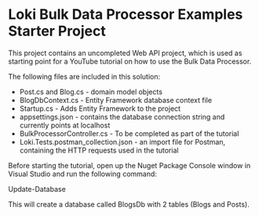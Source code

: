 # Loki Bulk Data Processor Examples Starter Project

This project contains an uncompleted Web API project, which is used as starting point for a YouTube tutorial on how to use
the Bulk Data Processor.

The following files are included in this solution:

- Post.cs and Blog.cs - domain model objects
- BlogDbContext.cs - Entity Framework database context file
- Startup.cs - Adds Entity Framework to the project
- appsettings.json - contains the database connection string and currently points at localhost
- BulkProcessorController.cs - To be completed as part of the tutorial
- Loki.Tests.postman_collection.json - an import file for Postman, containing the HTTP requests used in the tutorial

Before starting the tutorial, open up the Nuget Package Console window in Visual Studio and run the following command:

Update-Database

This will create a database called BlogsDb with 2 tables (Blogs and Posts).
